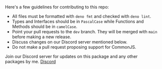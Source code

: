 Here's a few guidelines for contributing to this repo:

* All files must be formatted with `deno fmt` and checked with `deno lint`.
* Types and Interfaces should be in `PascalCase` while Functions and Methods should be in `camelCase`.
* Point your pull requests to the `dev` branch. They will be merged with `main` before making a new release.
* Discuss changes on our Discord server mentioned below.
* Do not make a pull request proposing support for CommonJS.

Join our Discord server for updates on this package and any other packages by me.
[Discord](https://discord.gg/A69vvdK)
